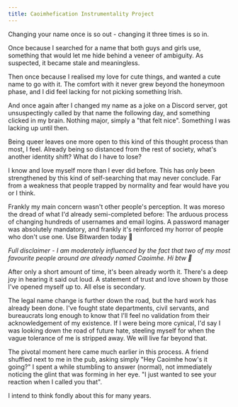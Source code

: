 ```yaml
---
title: Caoimhefication Instrumentality Project
---
```


<div>
    <p>
        Changing your name once is so out - changing it three times is so in.
    </p>
    <p>
        Once because I searched for a name that both guys and girls use, something that would let me hide behind a veneer of ambiguity. As suspected, it became stale and meaningless.
    </p>
    <p>
        Then once because I realised my love for cute things, and wanted a cute name to go with it. The comfort with it never grew beyond the honeymoon phase, and I did feel lacking for not picking something Irish.
    </p>
    <p>
        And once again after I changed my name as a joke on a Discord server, got unsuspectingly called by that name the following day, and something clicked in my brain. Nothing major, simply a "that felt nice". Something I was lacking up until then.
    </p>
    <p>
        Being queer leaves one more open to this kind of this thought process than most, I feel. Already being so distanced from the rest of society, what's another identity shift? What do I have to lose?
    </p>
    <p>
        I know and love myself more than I ever did before. This has only been strengthened by this kind of self-searching that may never conclude. Far from a weakness that people trapped by normality and fear would have you or I think.
    </p>
    <p>
        Frankly my main concern wasn't other people's perception. It was moreso the dread of what I'd already semi-completed before: The arduous process of changing hundreds of usernames and email logins. A password manager was absolutely mandatory, and frankly it's reinforced my horror of people who don't use one. Use Bitwarden today &#128591;
    </p>
    <p>
        <i>Full disclaimer - I am moderately influenced by the fact that two of my most favourite people around are already named Caoimhe. Hi btw &#x1F496;</i>
    </p>
    <p>
        After only a short amount of time, it's been already worth it. There's a deep joy in hearing it said out loud. A statement of trust and love shown by those I've opened myself up to. All else is secondary. 
    </p>
    <p>
        The legal name change is further down the road, but the hard work has already been done. I've fought state departments, civil servants, and bureaucrats long enough to know that I'll feel no validation from their acknowledgement of my existence. If I were being more cynical, I'd say I was looking down the road of future hate, steeling myself for when the vague tolerance of me is stripped away. We will live far beyond that.
    </p>
    <p>
        The pivotal moment here came much earlier in this process. A friend shuffled next to me in the pub, asking simply "Hey Caoimhe how's it going?" I spent a while stumbling to answer (normal), not immediately noticing the glint that was forming in her eye. "I just wanted to see your reaction when I called you that".
    </p>
    <p>
        I intend to think fondly about this for many years.
    </p>